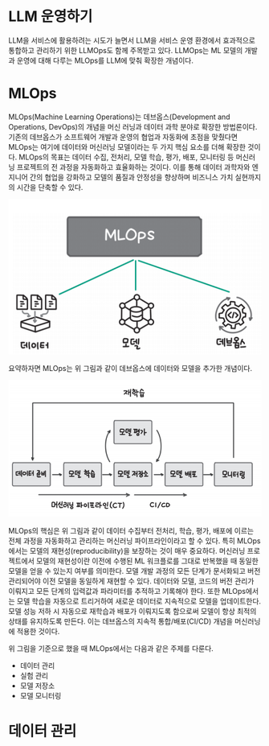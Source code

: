 # **LLM 운영하기**  
LLM을 서비스에 활용하려는 시도가 늘면서 LLM을 서비스 운영 환경에서 효과적으로 통합하고 관리하기 위한 LLMOps도 함께 주목받고 있다. LLMOps는 
ML 모델의 개발과 운영에 대해 다루는 MLOps를 LLM에 맞춰 확장한 개념이다.  
  
# **MLOps**  
MLOps(Machine Learning Operations)는 데브옵스(Development and Operations, DevOps)의 개념을 머신 러닝과 데이터 과학 분야로 확장한 
방법론이다. 기존의 데브옵스가 소프트웨어 개발과 운영의 협업과 자동화에 초점을 맞췄다면 MLOps는 여기에 데이터와 머신러닝 모델이라는 두 가지 핵심 
요소를 더해 확장한 것이다. MLOps의 목표는 데이터 수집, 전처리, 모델 학습, 평가, 배포, 모니터링 등 머신러닝 프로젝트의 전 과정을 자동화하고 효율화하는 
것이다. 이를 통해 데이터 과학자와 엔지니어 간의 협업을 강화하고 모델의 품질과 안정성을 향상하며 비즈니스 가치 실현까지의 시간을 단축할 수 있다. 
  
![img.png](image/img.png)  
  
요약하자면 MLOps는 위 그림과 같이 데브옵스에 데이터와 모델을 추가한 개념이다.  
  
![img.png](image/img2.png)  
  
MLOps의 핵심은 위 그림과 같이 데이터 수집부터 전처리, 학습, 평가, 배포에 이르는 전체 과정을 자동화하고 관리하는 머신러닝 파이프라인이라고 할 수 
있다. 특히 MLOps에서는 모델의 재현성(reproducibility)을 보장하는 것이 매우 중요하다. 머신러닝 프로젝트에서 모델의 재현성이란 이전에 수행된 
ML 워크플로를 그대로 반복했을 때 동일한 모델을 얻을 수 있는지 여부를 의미한다. 모델 개발 과정의 모든 단계가 문서화되고 버전 관리되어야 이전 모델을 
동일하게 재현할 수 있다. 데이터와 모델, 코드의 버전 관리가 이뤄지고 모든 단계의 입력값과 파라미터를 추적하고 기록해야 한다. 또한 MLOps에서는 모델 
학습을 자동으로 트리거하여 새로운 데이터로 지속적으로 모델을 업데이트한다. 모델 성능 저하 시 자동으로 재학습과 배포가 이뤄지도록 함으로써 모델이 항상 
최적의 상태를 유지하도록 만든다. 이는 데브옵스의 지속적 통합/배포(CI/CD) 개념을 머신러닝에 적용한 것이다.  
  
위 그림을 기준으로 했을 때 MLOps에서는 다음과 같은 주제를 다룬다.  
  
- 데이터 관리  
- 실험 관리  
- 모델 저장소  
- 모델 모니터링  
  
# **데이터 관리**
